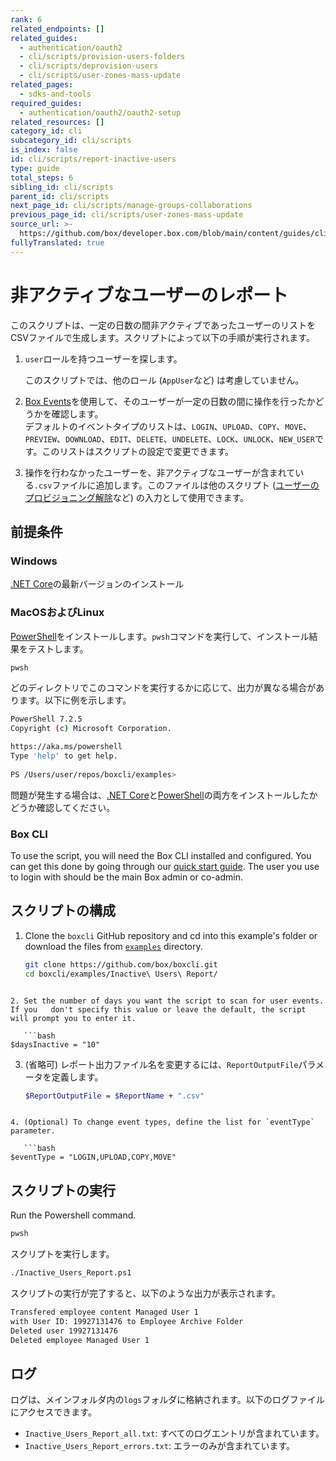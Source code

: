 ```yaml
---
rank: 6
related_endpoints: []
related_guides:
  - authentication/oauth2
  - cli/scripts/provision-users-folders
  - cli/scripts/deprovision-users
  - cli/scripts/user-zones-mass-update
related_pages:
  - sdks-and-tools
required_guides:
  - authentication/oauth2/oauth2-setup
related_resources: []
category_id: cli
subcategory_id: cli/scripts
is_index: false
id: cli/scripts/report-inactive-users
type: guide
total_steps: 6
sibling_id: cli/scripts
parent_id: cli/scripts
next_page_id: cli/scripts/manage-groups-collaborations
previous_page_id: cli/scripts/user-zones-mass-update
source_url: >-
  https://github.com/box/developer.box.com/blob/main/content/guides/cli/scripts/report-inactive-users.md
fullyTranslated: true
---
```

# 非アクティブなユーザーのレポート

<!-- markdownlint-disable line-length -->

このスクリプトは、一定の日数の間非アクティブであったユーザーのリストをCSVファイルで生成します。スクリプトによって以下の手順が実行されます。

1. `user`ロールを持つユーザーを探します。 

   <message>

   このスクリプトでは、他のロール (`AppUser`など) は考慮していません。

   </message>
2. [Box Events][boxevents]を使用して、そのユーザーが一定の日数の間に操作を行ったかどうかを確認します。\
   デフォルトのイベントタイプのリストは、`LOGIN`、`UPLOAD`、`COPY`、`MOVE`、`PREVIEW`、`DOWNLOAD`、`EDIT`、`DELETE`、`UNDELETE`、`LOCK`、`UNLOCK`、`NEW_USER`です。このリストはスクリプトの設定で変更できます。
3. 操作を行わなかったユーザーを、非アクティブなユーザーが含まれている`.csv`ファイルに追加します。このファイルは他のスクリプト ([ユーザーのプロビジョニング解除][deprovisionscript]など) の入力として使用できます。

## 前提条件

### Windows

[.NET Core](https://dotnet.microsoft.com/download)の最新バージョンのインストール

### MacOSおよびLinux

[PowerShell][pwsh]をインストールします。`pwsh`コマンドを実行して、インストール結果をテストします。

```bash
pwsh 
```

どのディレクトリでこのコマンドを実行するかに応じて、出力が異なる場合があります。以下に例を示します。

```bash
PowerShell 7.2.5
Copyright (c) Microsoft Corporation.

https://aka.ms/powershell
Type 'help' to get help.
  
PS /Users/user/repos/boxcli/examples> 
```

<message>

問題が発生する場合は、[.NET Core](https://dotnet.microsoft.com/download)と[PowerShell][pwsh]の両方をインストールしたかどうか確認してください。

</message>

### Box CLI

To use the script, you will need the Box CLI installed and configured. You can get this done by going through our [quick start guide][quickstart]. The user you use to login with should be the main Box admin or co-admin.

## スクリプトの構成

1. Clone the `boxcli` GitHub repository and cd into this example's folder or download the files from [`examples`][examples] directory.

   ```bash
   git clone https://github.com/box/boxcli.git
   cd boxcli/examples/Inactive\ Users\ Report/
   ```

<!---->

````

2. Set the number of days you want the script to scan for user events. If you   don't specify this value or leave the default, the script will prompt you to enter it.

   ```bash
$daysInactive = "10"
````

3. (省略可) レポート出力ファイル名を変更するには、`ReportOutputFile`パラメータを定義します。

   ```bash
   $ReportOutputFile = $ReportName + ".csv"
   ```

<!---->

````

4. (Optional) To change event types, define the list for `eventType` parameter.

   ```bash
$eventType = "LOGIN,UPLOAD,COPY,MOVE"
````

## スクリプトの実行

Run the Powershell command.

```bash
pwsh
```

スクリプトを実行します。

```bash
./Inactive_Users_Report.ps1
```

スクリプトの実行が完了すると、以下のような出力が表示されます。

```bash
Transfered employee content Managed User 1
with User ID: 19927131476 to Employee Archive Folder
Deleted user 19927131476
Deleted employee Managed User 1
```

## ログ

ログは、メインフォルダ内の`logs`フォルダに格納されます。以下のログファイルにアクセスできます。

* `Inactive_Users_Report_all.txt`: すべてのログエントリが含まれています。
* `Inactive_Users_Report_errors.txt`: エラーのみが含まれています。

<!-- markdownlint-enable line-length -->

[scripts]: https://github.com/box/boxcli/tree/main/examples

[pwsh]: https://docs.microsoft.com/en-us/powershell/scripting/install/installing-powershell?view=powershell-7.2

[quickstart]: g://cli/quick-start/create-oauth-app/

[boxevents]: https://developer.box.com/reference/resources/event/

[deprovisionscript]: g://cli/scripts/deprovision-users

[console]: https://app.box.com/developers/console

[auth]: g://authentication/oauth2/oauth2-setup

[examples]: https://github.com/box/boxcli/tree/main/examples/Inactive%20Users%20Report
